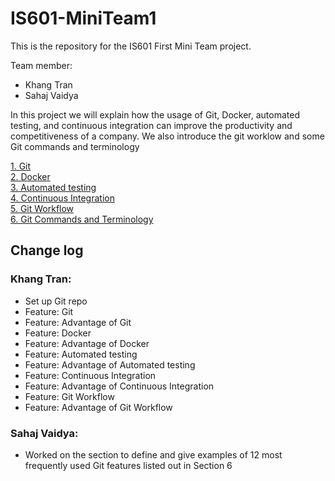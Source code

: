 # IS601-MiniTeam1
This is the repository for the IS601 First Mini Team project.   

Team member:  
* Khang Tran
* Sahaj Vaidya  

In this project we will explain how the usage of Git, Docker, automated testing,
and continuous integration can improve the productivity and competitiveness of a company. We also
introduce the git worklow and some Git commands and terminology

[1. Git](./Khang_Tran/Git.md)  
[2. Docker](./Khang_Tran/Docker.md)  
[3. Automated testing](./Khang_Tran/Automated_testing.md)  
[4. Continuous Integration](./Khang_Tran/Continuos_Integration.md)  
[5. Git Workflow](./Khang_Tran/Git_workflow.md)  
[6. Git Commands and Terminology](./Sahaj_Vaidya/Git_commands.md)

## Change log

### Khang Tran:
* Set up Git repo
* Feature: Git
* Feature: Advantage of Git
* Feature: Docker
* Feature: Advantage of Docker
* Feature: Automated testing
* Feature: Advantage of Automated testing
* Feature: Continuous Integration
* Feature: Advantage of Continuous Integration
* Feature: Git Workflow 
* Feature: Advantage of Git Workflow

### Sahaj  Vaidya:
* Worked on the section to define and give examples of 12 most frequently used Git features listed out in Section 6
